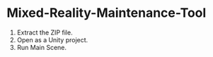 # Mixed-Reality-Maintenance-Tool

1. Extract the ZIP file.
2. Open as a Unity project.
3. Run Main Scene.

